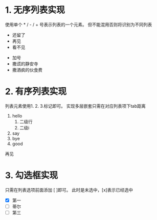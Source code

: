 # 1. 无序列表实现
使用单个 * / - / + 号表示列表的一个元素。
但不能混用否则将识别为不同列表

* 还留了
* 再见
* 看不见

+ 加号
+ 撒谎的静安寺
+ 撒酒疯的伙食费

# 2. 有序列表实现
列表元素使用1. 2. 3.标记即可。
实现多层嵌套只需在对应列表项下tab距离

1. hello
   1. 二级行
   2. 二级i
2. say
3. bye
4. good

再见

# 3. 勾选框实现
只需在列表选项前面添加 [ ]即可。 
此时是未选中，[x]表示已经选中

- [X] 第一
- [ ] 蒂尔
- [ ] 第三
